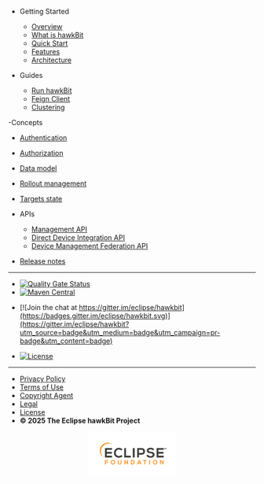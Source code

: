 - Getting Started
  - [Overview](README.md)
  - [What is hawkBit](what-is-hawkbit.md)
  - [Quick Start](quick-start.md)
  - [Features](features.md)
  - [Architecture](architecture.md)

- Guides
  - [Run hawkBit](run-hawkbit.md)
  - [Feign Client](feign-client.md)
  - [Clustering](clustering.md)
  
-Concepts
  - [Authentication](authentication.md)
  - [Authorization](authorization.md)
  - [Data model](datamodel.md)
  - [Rollout management](rollout-management.md)
  - [Targets state](targetstate.md)

- APIs
  - [Management API](management-api.md)
  - [Direct Device Integration API](direct-device-integration-api.md)
  - [Device Management Federation API](device-management-federation-api.md)
  
- [Release notes](release-notes.md)

<hr class="sidebar-sep" />

- [![Quality Gate Status](https://sonarcloud.io/api/project_badges/measure?project=eclipse-hawkbit_hawkbit&metric=alert_status)](https://sonarcloud.io/summary/new_code?id=eclipse-hawkbit_hawkbit)
- [![Maven Central](https://img.shields.io/maven-central/v/org.eclipse.hawkbit/hawkbit-parent?label=maven-central&color=blue)](https://search.maven.org/search?q=g:org.eclipse.hawkbit)
<!--- [![Lines of code](https://img.shields.io/badge/dynamic/xml.svg?label=Lines%20of%20code&url=https%3A%2F%2Fwww.openhub.net%2Fprojects%2Fhawkbit.xml%3Fapi_key%3D30bc3f3fad087c2c5a6a67a8071665ba0fbe3b6236ffbf71b7d20849f4a5e35a&query=%2Fresponse%2Fresult%2Fproject%2Fanalysis%2Ftotal_code_lines&colorB=lightgrey)](https://www.openhub.net/p/hawkbit)-->

<!--
- [![Docker](https://img.shields.io/docker/v/hawkbit/hawkbit-update-server/latest?color=blue)](https://hub.docker.com/r/hawkbit/hawkbit-update-server)
- [![Docker MYSQL](https://img.shields.io/docker/v/hawkbit/hawkbit-update-server/latest-mysql?color=blue)](https://hub.docker.com/r/hawkbit/hawkbit-update-server)
- [![Docker pulls](https://img.shields.io/docker/pulls/hawkbit/hawkbit-update-server.svg)](https://hub.docker.com/search?q=hawkbit%2Fhawkbit-update-server&type=image)
-->

- [![Join the chat at https://gitter.im/eclipse/hawkbit](https://badges.gitter.im/eclipse/hawkbit.svg)](https://gitter.im/eclipse/hawkbit?utm_source=badge&utm_medium=badge&utm_campaign=pr-badge&utm_content=badge)

- [![License](https://img.shields.io/badge/License-EPL%202.0-green.svg)](https://opensource.org/licenses/EPL-2.0)

<hr class="sidebar-sep" />

- [Privacy Policy](http://www.eclipse.org/legal/privacy.php)
- [Terms of Use](http://www.eclipse.org/legal/termsofuse.php)
- [Copyright Agent](http://www.eclipse.org/legal/copyright.php)
- [Legal](http://www.eclipse.org/legal)
- [License](https://www.eclipse.org/org/documents/epl-2.0/EPL-2.0.txt)
- **© 2025 The Eclipse hawkBit Project**

<p align="center">
  <img src="images/eclipse_foundation_logo.png" alt="eclipse foundation logo" width="180">
</p>